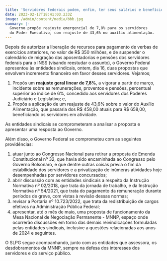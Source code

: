 ```yaml
---
title: 'Servidores federais podem, enfim, ter seus salários e benefícios reajustados'
date: 2023-02-17T18:41:03.233Z
image: /admin/content/media/bbb.jpg
summary: |-
  Governo propõe reajuste emergencial de 7,8% para os servidores 
  do Poder Executivo, com reajuste de 43,6% no auxílio alimentação.
---
```

Depois de autorizar a liberação de recursos para pagamento de verbas de exercícios anteriores, no valor de R$ 350 milhões, e de suspender o calendário de migração das aposentadorias e pensões dos servidores federais para o INSS (visando reestudar o assunto), o Governo Federal apresentou às entidades sindicais, ontem, dia 16, duas propostas que envolvem incremento financeiro em favor desses servidores. Vejamos;

1. Propôs um **reajuste geral linear de 7,8%**, a vigorar a partir de março, incidente sobre as remunerações, proventos e pensões, percentual superior ao índice de 6%, concedido aos servidores dos Poderes Judiciário e Legislativo; e,
2. Propôs a aplicação de um reajuste de 43,6% sobre o valor do Auxílio Alimentação, que passaria dos R$ 458,00 atuais para R$ 658,00, beneficiando os servidores em atividade.  

As entidades sindicais se comprometeram a analisar a proposta e apresentar uma resposta ao Governo.

Além disso, o Governo Federal se comprometeu com as seguintes providências:

1. atuar junto ao Congresso Nacional para retirar a proposta de Emenda Constitucional nº 32, que havia sido encaminhada ao Congresso pelo Governo Bolsonaro, e que dentre outras coisas previa o fim da estabilidade dos servidores e a privatização de inúmeras atividades hoje desempenhadas por servidores concursados;
2. abrir discussão com as entidades sindicais a respeito da Instrução Normativa nº 02/2018, que trata da jornada de trabalho, e da Instrução Normativa nº 54/2021, que trata do pagamento da remuneração durante períodos de greve, com vistas à revisão dessas normas;
3. revisar a Portaria nº 10.723/2022, que trata da redistribuição de cargos efetivos na Administração Pública Federal;
4. apresentar, até o mês de maio, uma proposta de funcionamento da Mesa Nacional de Negociação Permanente - MNNP, espaço onde ocorrerão discussões em torno das demais reivindicações formuladas pelas entidades sindicais, inclusive a questões relacionadas aos anos de 2024 e seguintes.

O SLPG segue acompanhando, junto com as entidades que assessora, os desdobramentos da MNNP, sempre na defesa dos interesses dos servidores e do serviço público.
